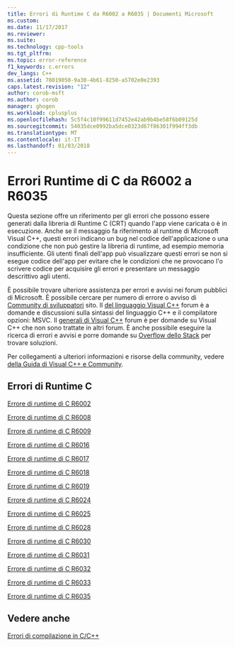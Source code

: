 ```yaml
---
title: Errori di Runtime C da R6002 a R6035 | Documenti Microsoft
ms.custom: 
ms.date: 11/17/2017
ms.reviewer: 
ms.suite: 
ms.technology: cpp-tools
ms.tgt_pltfrm: 
ms.topic: error-reference
f1_keywords: c.errors
dev_langs: C++
ms.assetid: 78019050-9a30-4b61-8250-a5702e0e2393
caps.latest.revision: "12"
author: corob-msft
ms.author: corob
manager: ghogen
ms.workload: cplusplus
ms.openlocfilehash: 5c5f4c10f99611d7452e42ab9b4be58f6b09125d
ms.sourcegitcommit: 54035dce0992ba5dce0323d67f86301f994ff3db
ms.translationtype: MT
ms.contentlocale: it-IT
ms.lasthandoff: 01/03/2018
---
```

# <a name="c-runtime-errors-r6002-through-r6035"></a>Errori Runtime di C da R6002 a R6035

Questa sezione offre un riferimento per gli errori che possono essere generati dalla libreria di Runtime C (CRT) quando l'app viene caricata o è in esecuzione. Anche se il messaggio fa riferimento al runtime di Microsoft Visual C++, questi errori indicano un bug nel codice dell'applicazione o una condizione che non può gestire la libreria di runtime, ad esempio memoria insufficiente. Gli utenti finali dell'app può visualizzare questi errori se non si esegue codice dell'app per evitare che le condizioni che ne provocano l'o scrivere codice per acquisire gli errori e presentare un messaggio descrittivo agli utenti.

È possibile trovare ulteriore assistenza per errori e avvisi nei forum pubblici di Microsoft. È possibile cercare per numero di errore o avviso di [Community di sviluppatori](https://go.microsoft.com/fwlink/p/?linkid=820594) sito. Il [del linguaggio Visual C++](http://go.microsoft.com/fwlink/p/?linkid=158195) forum è a domande e discussioni sulla sintassi del linguaggio C++ e il compilatore opzioni: MSVC. Il [generali di Visual C++](http://go.microsoft.com/fwlink/p/?linkid=158194) forum è per domande su Visual C++ che non sono trattate in altri forum. È anche possibile eseguire la ricerca di errori e avvisi e porre domande su [Overflow dello Stack](http://stackoverflow.com/) per trovare soluzioni.

Per collegamenti a ulteriori informazioni e risorse della community, vedere [della Guida di Visual C++ e Community](../../visual-cpp-help-and-community.md).

## <a name="c-runtime-errors"></a>Errori di Runtime C

[Errore di runtime di C R6002](../../error-messages/tool-errors/c-runtime-error-r6002.md)

[Errore di runtime di C R6008](../../error-messages/tool-errors/c-runtime-error-r6008.md)

[Errore di runtime di C R6009](../../error-messages/tool-errors/c-runtime-error-r6009.md)

[Errore di runtime di C R6016](../../error-messages/tool-errors/c-runtime-error-r6016.md)

[Errore di runtime di C R6017](../../error-messages/tool-errors/c-runtime-error-r6017.md)

[Errore di runtime di C R6018](../../error-messages/tool-errors/c-runtime-error-r6018.md)

[Errore di runtime di C R6019](../../error-messages/tool-errors/c-runtime-error-r6019.md)

[Errore di runtime di C R6024](../../error-messages/tool-errors/c-runtime-error-r6024.md)

[Errore di runtime di C R6025](../../error-messages/tool-errors/c-runtime-error-r6025.md)

[Errore di runtime di C R6028](../../error-messages/tool-errors/c-runtime-error-r6028.md)

[Errore di runtime di C R6030](../../error-messages/tool-errors/c-runtime-error-r6030.md)

[Errore di runtime di C R6031](../../error-messages/tool-errors/c-runtime-error-r6031.md)

[Errore di runtime di C R6032](../../error-messages/tool-errors/c-runtime-error-r6032.md)

[Errore di runtime di C R6033](../../error-messages/tool-errors/c-runtime-error-r6033.md)

[Errore di runtime di C R6035](../../error-messages/tool-errors/c-runtime-error-r6035.md)

## <a name="see-also"></a>Vedere anche

[Errori di compilazione in C/C++](../../error-messages/compiler-errors-1/c-cpp-build-errors.md)  